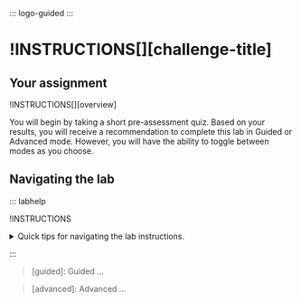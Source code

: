 
::: logo-guided
:::
# !INSTRUCTIONS[][challenge-title]

## Your assignment

!INSTRUCTIONS[][overview]


You will begin by taking a short pre-assessment quiz. Based on your results, you will receive a recommendation to complete this lab in Guided or Advanced mode. However, you will have the ability to toggle between modes as you choose.

## Navigating the lab

::: labhelp

!INSTRUCTIONS[](https://raw.githubusercontent.com/LODSContent/Challenge-V2-Framework/master/Templates/Environments/@lab.Variable(cloudEnvironment).md)

<details class=info-icon>
<summary title="Lab navigation">Quick tips for navigating the lab instructions.</summary>
<span class=copyIcon>Select the Copy to Clipboard icon to copy the green text.</span>
<span class=typeIcon>Select the Type Text icon to insert the green text directly into the lab environment.</span>
<span class=warn-icon>An Alert tells you that a task requires extra care.</span>
<span class=info-icon>A Note provides additional helpful information for completing a task.</span>
<span class=hint-icon>A Hint will guide you through a portion of the lab.</span>
<span class=know-icon>A Knowledge block provides a deeper level of knowledge into a subject. It is a great way to solidify your understanding, but it is not strictly necessary to complete the lab.</span>
</details>

:::

>[guided]: Guided  ...

>[advanced]: Advanced ...
